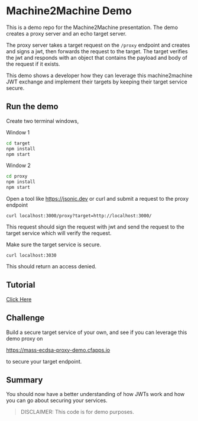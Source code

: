 # Machine2Machine Demo

This is a demo repo for the Machine2Machine presentation. The demo creates a proxy server and an echo target server.

The proxy server takes a target request on the `/proxy` endpoint and creates and signs a jwt, then forwards the request to the target. The target verifies the jwt and responds with an object that contains the payload and body of the request if it exists.

This demo shows a developer how they can leverage this machine2machine JWT exchange and implement their targets by keeping their target service secure.

## Run the demo

Create two terminal windows, 

Window 1

```sh
cd target
npm install
npm start
```

Window 2

```sh
cd proxy
npm install
npm start
```

Open a tool like https://jsonic.dev or curl and submit a request to the proxy endpoint 

```
curl localhost:3000/proxy?target=http://localhost:3000/
```

This request should sign the request with jwt and send the request to the target service which will verify the request.

Make sure the target service is secure.

```
curl localhost:3030
```

This should return an access denied.

## Tutorial

[Click Here](tutorial.md)

## Challenge

Build a secure target service of your own, and see if you can leverage this demo proxy on 

https://mass-ecdsa-proxy-demo.cfapps.io 

to secure your target endpoint.

## Summary

You should now have a better understanding of how JWTs work and how you can go about securing your services.

> DISCLAIMER: This code is for demo purposes.
